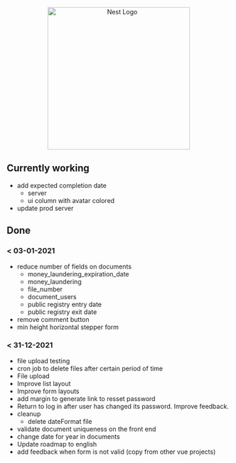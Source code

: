 <p align="center">
  <a href="http://nestjs.com/" target="blank"><img src="https://nestjs.com/img/logo_text.svg" width="320" alt="Nest Logo" /></a>
</p>


## Currently working

* add expected completion date
  * server
  * ui column with avatar colored
* update prod server 




## Done

### < 03-01-2021

* reduce number of fields on documents
  * money_laundering_expiration_date
  * money_laundering
  * file_number
  * document_users
  * public registry entry date
  * public registry exit date
* remove comment button
* min height horizontal stepper form

### < 31-12-2021

* file upload testing
* cron job to delete files after certain period of time
* File upload
* Improve list layout
* Improve form layouts
* add margin to generate link to resset password
* Return to log in after user has changed its password. Improve feedback.
* cleanup
  * delete dateFormat file
* validate document uniqueness on the front end
* change date for year in documents
* Update roadmap to english
* add feedback when form is not valid (copy from other vue projects)
